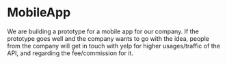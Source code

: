 # MobileApp

We are building a prototype for a mobile app for our company.
If the prototype goes well and the company wants to go with the idea, people from the company will get in touch with yelp for higher usages/traffic of the API, and regarding the fee/commission for it.
